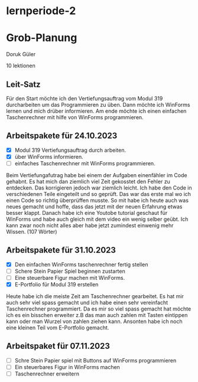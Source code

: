 # lernperiode-2

# Grob-Planung
Doruk Güler

10 lektionen

## Leit-Satz

Für den Start möchte ich den Vertiefungsauftrag vom Modul 319 durcharbeiten um das Programmieren zu üben. Dann möchte ich WinForms lernen und mich drüber informieren. Am ende möchte ich einen einfachen Taschenrechner mit hilfe von  WinForms programmieren.

## Arbeitspakete für 24.10.2023

- [x] Modul 319 Vertiefungsauftrag durch arbeiten.
- [x] über WinForms informieren.
- [ ] einfaches Taschenrechner mit WinForms programmieren.

Beim Vertiefungafutrag habe bei einem der Aufgaben einenfähler im Code gehabnt. Es hat mich dan ziemlich viel Zeit gekosstet den Fehler zu entdecken. Das korrigieren jedoch war ziemlich leicht. Ich habe den Code in verschiedenen Teile eingeteilt und so geprüft. Das war das erste mal wo ich einen Code so richtig überprüffen musste. So mit habe ich heute auch was neues gemacht und hoffe, dass das jetzt mit der neuen Erfahrung etwas besser klappt. Danach habe ich eine Youtobe tutorial geschaut für WinForms und habe auch gleich mit dem video ein wenig selber geübt. Ich kann zwar noch nicht alles aber habe jetzt zumindest einwenig mehr Wissen. (107 Wörter)





## Arbeitspakete für 31.10.2023

- [x] Den einfachen WinForms taschenrechner fertig stellen
- [ ] Schere Stein Papier Spiel beginnen zustarten
- [ ] Eine steuerbare Figur machen mit WinForms.
- [x] E-Portfolio für Modul 319 erstellen

Heute habe ich die meiste Zeit am Taschenrechner gearbeitet. Es hat mir auch sehr viel spass gemacht und ich habe einen sehr vereinfacht Taschenrechner programmiert. Da es mir so viel spass gemacht hat möchte ich es ein bisschen erweiter z.B das man auch zahlen mit Tasten eintippen kann oder man Wurzel von zahlen ziehen kann. Ansonten habe ich noch eine kleinen Teil vom E-Portfolio gemacht.





## Arbeitspaket für 07.11.2023

- [ ] Schre Stein Papier spiel mit Buttons auf WinForms programmieren
- [ ] Ein steuerbares Figur in WinForms machen
- [ ] Taschenrechner erweitern 
